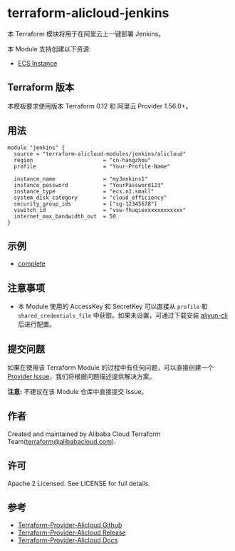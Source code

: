 terraform-alicloud-jenkins
=====================================================================

本 Terraform 模块将用于在阿里云上一键部署 Jenkins。

本 Module 支持创建以下资源:

* [ECS Instance](https://www.terraform.io/docs/providers/alicloud/r/instance.html)

## Terraform 版本

本模板要求使用版本 Terraform 0.12 和 阿里云 Provider 1.56.0+。

## 用法

```hcl
module "jenkins" {
  source = "terraform-alicloud-modules/jenkins/alicloud"
  region                      = "cn-hangzhou"
  profile                     = "Your-Profile-Name"

  instance_name               = "myJenkins1"
  instance_password           = "YourPassword123"
  instance_type               = "ecs.n1.small"
  system_disk_category        = "cloud_efficiency"
  security_group_ids          = ["sg-12345678"]
  vswitch_id                  = "vsw-fhuqiexxxxxxxxxxxx"
  internet_max_bandwidth_out  = 50
}
```

## 示例

* [complete](https://github.com/terraform-alicloud-modules/terraform-alicloud-jenkins/tree/master/examples/complete)

## 注意事项

* 本 Module 使用的 AccessKey 和 SecretKey 可以直接从 `profile` 和 `shared_credentials_file` 中获取。如果未设置，可通过下载安装 [aliyun-cli](https://github.com/aliyun/aliyun-cli#installation) 后进行配置。

提交问题
------
如果在使用该 Terraform Module 的过程中有任何问题，可以直接创建一个 [Provider Issue](https://github.com/terraform-providers/terraform-provider-alicloud/issues/new)，我们将根据问题描述提供解决方案。

**注意:** 不建议在该 Module 仓库中直接提交 Issue。

作者
-------
Created and maintained by Alibaba Cloud Terraform Team(terraform@alibabacloud.com).

许可
----
Apache 2 Licensed. See LICENSE for full details.

参考
---------
* [Terraform-Provider-Alicloud Github](https://github.com/terraform-providers/terraform-provider-alicloud)
* [Terraform-Provider-Alicloud Release](https://releases.hashicorp.com/terraform-provider-alicloud/)
* [Terraform-Provider-Alicloud Docs](https://www.terraform.io/docs/providers/alicloud/index.html)
